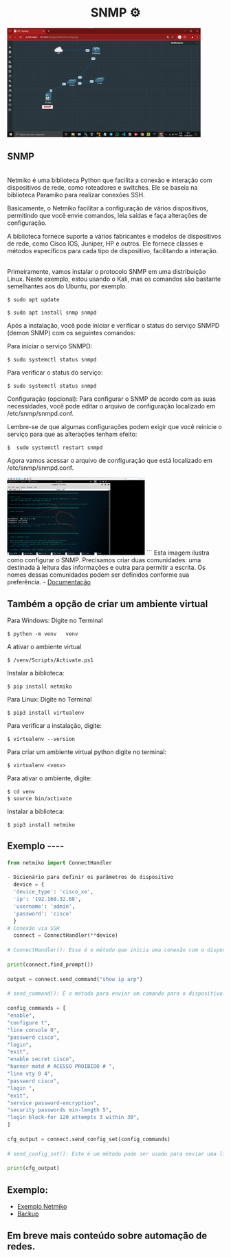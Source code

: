 <h1 align ="center"> SNMP ⚙</h1>

<img src="https://github.com/RAFAELSILVASALES/SNMP/blob/main/WhatsApp%20Image%202024-08-14%20at%2015.33.44.jpeg" width="450">

## SNMP

<br/>
Netmiko é uma biblioteca Python que facilita a conexão e interação com dispositivos de rede, como roteadores e switches. Ele se baseia na biblioteca Paramiko para realizar conexões SSH.

Basicamente, o Netmiko facilitar a configuração de vários dispositivos, permitindo que você envie comandos, leia saídas e faça alterações de configuração.

A biblioteca fornece suporte a vários fabricantes e modelos de dispositivos de rede, como Cisco IOS, Juniper, HP e outros. Ele fornece classes e métodos específicos para cada tipo de dispositivo, facilitando a interação.

<br/>
Primeiramente, vamos instalar o protocolo SNMP em uma distribuição Linux. Neste exemplo, estou usando o Kali, mas os comandos são bastante semelhantes aos do Ubuntu, por exemplo.


```
$ sudo apt update
```
```
$ sudo apt install snmp snmpd
```

 Após a instalação, você pode iniciar e verificar o status do serviço SNMPD (demon SNMP) com os seguintes comandos:

Para iniciar o serviço SNMPD:
```
$ sudo systemctl status snmpd
```

Para verificar o status do serviço:
```
$ sudo systemctl status snmpd
```

Configuração (opcional): Para configurar o SNMP de acordo com as suas necessidades, você pode editar o arquivo de configuração localizado em /etc/snmp/snmpd.conf.

Lembre-se de que algumas configurações podem exigir que você reinicie o serviço para que as alterações tenham efeito:
```
$  sudo systemctl restart snmpd
```
Agora vamos acessar o arquivo de configuração que está localizado em /etc/snmp/snmpd.conf.

<img src="https://github.com/RAFAELSILVASALES/SNMP/blob/main/5028516752488770994.jpg" width="320">
```
Esta imagem ilustra como configurar o SNMP. Precisamos criar duas comunidades: uma destinada à leitura das informações e outra para permitir a escrita. Os nomes dessas comunidades podem ser definidos conforme sua preferência.
- <a href="https://pypi.org/project/netmiko/"> Documentação </a>

## Também a opção de criar um ambiente virtual

Para Windows:
Digite no Terminal

```
$ python -m venv   venv
```

A ativar o ambiente virtual

```
$ /venv/Scripts/Activate.ps1
```

Instalar a biblioteca:

```
$ pip install netmiko

```

Para Linux:
Digite no Terminal

```
$ pip3 install virtualenv
```

Para verificar a instalação, digite:

```
$ virtualenv --version
```

Para criar um ambiente virtual python digite no terminal:

```
$ virtualenv <venv>
```

Para ativar o ambiente, digite:

```
$ cd venv
$ source bin/activate

```

Instalar a biblioteca:

```
$ pip3 install netmiko

```

## Exemplo ----

```py
from netmiko import ConnectHandler

- Dicionário para definir os parâmetros do dispositivo
  device = {
  'device_type': 'cisco_xe',
  'ip': '192.168.32.68',
  'username': 'admin',
  'password': 'cisco'
  }
# Conexão via SSH
  connect = ConnectHandler(**device)

# ConnectHandler(): Esse é o método que inicia uma conexão com o dispositivo.

print(connect.find_prompt())

output = connect.send_command("show ip arp")

# send_command(): É o método para enviar um comando para o dispositivo.

config_commands = [
"enable",
"configure t",
"line console 0",
"password cisco",
"login",
"exit",
"enable secret cisco",
"banner motd # ACESSO PROIBIDO # ",
"line vty 0 4",
"password cisco",
"login ",
"exit",
"service password-encryption",
"security passwords min-length 5",
"login block-for 120 attempts 3 within 30",
]

cfg_output = connect.send_config_set(config_commands)

# send_config_set(): Este é um método pode ser usado para enviar uma lista de comandos de configuração para o dispositivo.

print(cfg_output)
```

## Exemplo:

- [Exemplo Netmiko](readme_ex.md)
- [Backup](https://github.com/RAFAELSILVASALES/network_automation/blob/main/readme_ex_backup.md)

## Em breve mais conteúdo sobre automação de redes.

##
